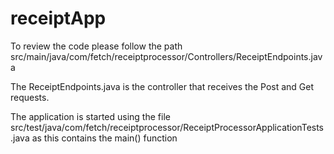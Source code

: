 # receiptApp
To review the code please follow the path
src/main/java/com/fetch/receiptprocessor/Controllers/ReceiptEndpoints.java

The ReceiptEndpoints.java is the controller that receives the Post and Get requests. 

The application is started using the file src/test/java/com/fetch/receiptprocessor/ReceiptProcessorApplicationTests.java as this contains the main() function



